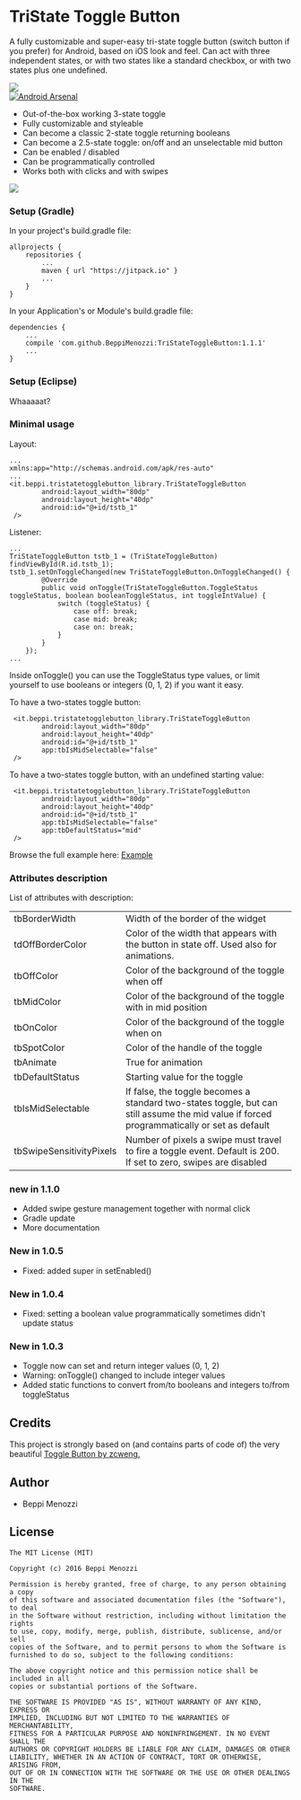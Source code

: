 # TriState Toggle Button
A fully customizable and super-easy tri-state toggle button (switch button if you prefer) for Android, based on iOS look and feel.
Can act with three independent states, or with two states like a standard checkbox, or with two states plus one undefined.


<img src="images/tstb1.gif"><br>
<a href="http://android-arsenal.com/details/1/4692"><img src="https://img.shields.io/badge/Android%20Arsenal-TriStateToggleButton-brightgreen.svg?style=flat" border="0" alt="Android Arsenal"></a>

* Out-of-the-box working 3-state toggle
* Fully customizable and styleable
* Can become a classic 2-state toggle returning booleans
* Can become a 2.5-state toggle: on/off and an unselectable mid button
* Can be enabled / disabled
* Can be programmatically controlled
* Works both with clicks and with swipes

<img src="images/tstb.gif"><br>

### Setup (Gradle)
In your project's build.gradle file:

    allprojects {
        repositories {
            ...
            maven { url "https://jitpack.io" }
            ...
        }
    }
    
In your Application's or Module's build.gradle file:

    dependencies {
        ...
        compile 'com.github.BeppiMenozzi:TriStateToggleButton:1.1.1'
        ...
    }
    
### Setup (Eclipse)
Whaaaaat?

### Minimal usage
Layout:

    ...
    xmlns:app="http://schemas.android.com/apk/res-auto"
    ...
    <it.beppi.tristatetogglebutton_library.TriStateToggleButton
            android:layout_width="80dp"
            android:layout_height="40dp"
            android:id="@+id/tstb_1"
     />

Listener:

    ...
    TriStateToggleButton tstb_1 = (TriStateToggleButton) findViewById(R.id.tstb_1);
    tstb_1.setOnToggleChanged(new TriStateToggleButton.OnToggleChanged() {
            @Override
            public void onToggle(TriStateToggleButton.ToggleStatus toggleStatus, boolean booleanToggleStatus, int toggleIntValue) {
                switch (toggleStatus) {
                    case off: break;
                    case mid: break;
                    case on: break;
                }
            }
        });
    ...

Inside onToggle() you can use the ToggleStatus type values, or limit yourself to use booleans or integers (0, 1, 2) if you want it easy.

To have a two-states toggle button:

     <it.beppi.tristatetogglebutton_library.TriStateToggleButton
            android:layout_width="80dp"
            android:layout_height="40dp"
            android:id="@+id/tstb_1"
            app:tbIsMidSelectable="false"
     />

To have a two-states toggle button, with an undefined starting value:

     <it.beppi.tristatetogglebutton_library.TriStateToggleButton
            android:layout_width="80dp"
            android:layout_height="40dp"
            android:id="@+id/tstb_1"
            app:tbIsMidSelectable="false"
            app:tbDefaultStatus="mid"
     />
     
Browse the full example here:
<a href="https://github.com/BeppiMenozzi/TriStateToggleButton/tree/master/tristatetogglebutton_sample/src/main">Example</a>

### Attributes description
List of attributes with description:
<table>
<tr><td>tbBorderWidth</td><td>Width of the border of the widget</td></tr>
<tr><td>tdOffBorderColor</td><td>Color of the width that appears with the button in state off. Used also for animations.</td></tr>
<tr><td>tbOffColor</td><td>Color of the background of the toggle when off</td></tr>
<tr><td>tbMidColor</td><td>Color of the background of the toggle with in mid position</td></tr>
<tr><td>tbOnColor</td><td>Color of the background of the toggle when on</td></tr>
<tr><td>tbSpotColor</td><td>Color of the handle of the toggle</td></tr>
<tr><td>tbAnimate</td><td>True for animation</td></tr>
<tr><td>tbDefaultStatus</td><td>Starting value for the toggle</td></tr>
<tr><td>tbIsMidSelectable</td><td>If false, the toggle becomes a standard two-states toggle, but can still assume the mid value if forced programmatically or set as default</td></tr>
<tr><td>tbSwipeSensitivityPixels</td><td>Number of pixels a swipe must travel to fire a toggle event. Default is 200. If set to zero, swipes are disabled</td></tr>
</table>

### new in 1.1.0
* Added swipe gesture management together with normal click
* Gradle update
* More documentation

### New in 1.0.5
* Fixed: added super in setEnabled()

### New in 1.0.4
* Fixed: setting a boolean value programmatically sometimes didn't update status

### New in 1.0.3
* Toggle now can set and return integer values (0, 1, 2)
* Warning: onToggle() changed to include integer values
* Added static functions to convert from/to booleans and integers to/from toggleStatus

Credits
-------
This project is strongly based on (and contains parts of code of) the very beautiful <a href="https://github.com/zcweng/ToggleButton">Toggle Button by zcweng.</a>

Author
-------
* Beppi Menozzi

License
-------
    The MIT License (MIT)
    
    Copyright (c) 2016 Beppi Menozzi
    
    Permission is hereby granted, free of charge, to any person obtaining a copy
    of this software and associated documentation files (the "Software"), to deal
    in the Software without restriction, including without limitation the rights
    to use, copy, modify, merge, publish, distribute, sublicense, and/or sell
    copies of the Software, and to permit persons to whom the Software is
    furnished to do so, subject to the following conditions:
    
    The above copyright notice and this permission notice shall be included in all
    copies or substantial portions of the Software.
    
    THE SOFTWARE IS PROVIDED "AS IS", WITHOUT WARRANTY OF ANY KIND, EXPRESS OR
    IMPLIED, INCLUDING BUT NOT LIMITED TO THE WARRANTIES OF MERCHANTABILITY,
    FITNESS FOR A PARTICULAR PURPOSE AND NONINFRINGEMENT. IN NO EVENT SHALL THE
    AUTHORS OR COPYRIGHT HOLDERS BE LIABLE FOR ANY CLAIM, DAMAGES OR OTHER
    LIABILITY, WHETHER IN AN ACTION OF CONTRACT, TORT OR OTHERWISE, ARISING FROM,
    OUT OF OR IN CONNECTION WITH THE SOFTWARE OR THE USE OR OTHER DEALINGS IN THE
    SOFTWARE.


